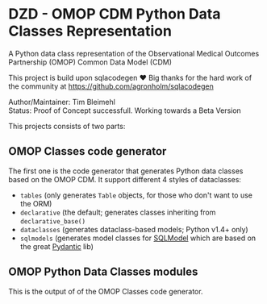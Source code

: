 # DZD - OMOP CDM Python Data Classes Representation
A Python data class representation of the Observational Medical Outcomes Partnership (OMOP) Common Data Model (CDM)
  
This project is build upon sqlacodegen ❤️ Big thanks for the hard work of the community at https://github.com/agronholm/sqlacodegen
  
Author/Maintainer: Tim Bleimehl  
Status: Proof of Concept successfull. Working towards a Beta Version  
  
This projects consists of two parts:
  
## OMOP Classes code generator
The first one is the code generator that generates Python data classes based on the OMOP CDM. It support different 4 styles of dataclasses:  
  
* `tables` (only generates `Table` objects, for those who don't want to use the ORM)
* `declarative` (the default; generates classes inheriting from `declarative_base()`
* `dataclasses` (generates dataclass-based models; Python v1.4+ only)
* `sqlmodels` (generates model classes for [SQLModel](https://sqlmodel.tiangolo.com/) which are based on the great [Pydantic](https://docs.pydantic.dev) lib)

## OMOP Python Data Classes modules
This is the output of of the OMOP Classes code generator.